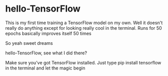 # hello-TensorFlow

This is my first time training a TensorFlow model on my own. Well it doesn't really do anything except for looking really cool in the terminal.
Runs for 50 epochs basically improves itself 50 times

So yeah sweet dreams

hello-TensorFlow, see what I did there?

Make sure you’ve got TensorFlow installed.
Just type pip install tensorflow in the terminal and let the magic begin
